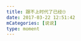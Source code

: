 ```yaml
---
title: 跟不上时代了已经🙄
date: 2017-03-22 12:51:42
mCategories: [说说]
type: moment
---
```


<div id="pics-20170322125142"></div>

<script>
var data = [
    {"link": "2017-03-22_000000.jpeg", "type": "shuoshuo"}
];
picsRender(data, "pics-20170322125142");
</script>
